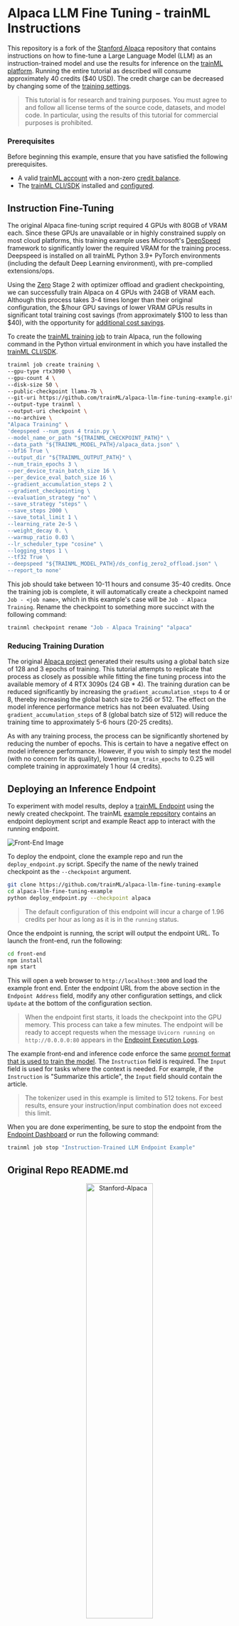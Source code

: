 # Alpaca LLM Fine Tuning - trainML Instructions

This repository is a fork of the [Stanford Alpaca](https://github.com/tatsu-lab/stanford_alpaca) repository that contains instructions on how to fine-tune a Large Language Model (LLM) as an instruction-trained model and use the results for inference on the [trainML platform](https://www.trainml.ai/). Running the entire tutorial as described will consume approximately 40 credits ($40 USD). The credit charge can be decreased by changing some of the [training settings](#reducing-training-duration).

> This tutorial is for research and training purposes. You must agree to and follow all license terms of the source code, datasets, and model code. In particular, using the results of this tutorial for commercial purposes is prohibited.

### Prerequisites

Before beginning this example, ensure that you have satisfied the following prerequisites.

- A valid [trainML account](https://auth.trainml.ai/login?response_type=code&client_id=536hafr05s8qj3ihgf707on4aq&redirect_uri=https://app.trainml.ai/auth/callback) with a non-zero [credit balance](https://docs.trainml.ai/reference/billing-credits/).
- The [trainML CLI/SDK](https://github.com/trainML/trainml-cli) installed and [configured](https://github.com/trainML/trainml-cli#authentication).

## Instruction Fine-Tuning

The original Alpaca fine-tuning script required 4 GPUs with 80GB of VRAM each. Since these GPUs are unavailable or in highly constrained supply on most cloud platforms, this training example uses Microsoft's [DeepSpeed](https://github.com/microsoft/DeepSpeed) framework to significantly lower the required VRAM for the training process. Deepspeed is installed on all trainML Python 3.9+ PyTorch environments (including the default Deep Learning environment), with pre-complied extensions/ops.

Using the [Zero](https://www.deepspeed.ai/tutorials/zero/) Stage 2 with optimizer offload and gradient checkpointing, we can successfully train Alpaca on 4 GPUs with 24GB of VRAM each. Although this process takes 3-4 times longer than their original configuration, the $/hour GPU savings of lower VRAM GPUs results in significant total training cost savings (from approximately $100 to less than $40), with the opportunity for [additional cost savings](#reducing-training-duration).

To create the [trainML training job](https://docs.trainml.ai/getting-started/running-training) to train Alpaca, run the following command in the Python virtual environment in which you have installed the [trainML CLI/SDK](https://github.com/trainML/trainml-cli).

```bash
trainml job create training \
--gpu-type rtx3090 \
--gpu-count 4 \
--disk-size 50 \
--public-checkpoint llama-7b \
--git-uri https://github.com/trainML/alpaca-llm-fine-tuning-example.git \
--output-type trainml \
--output-uri checkpoint \
--no-archive \
"Alpaca Training" \
'deepspeed --num_gpus 4 train.py \
--model_name_or_path "${TRAINML_CHECKPOINT_PATH}" \
--data_path "${TRAINML_MODEL_PATH}/alpaca_data.json" \
--bf16 True \
--output_dir "${TRAINML_OUTPUT_PATH}" \
--num_train_epochs 3 \
--per_device_train_batch_size 16 \
--per_device_eval_batch_size 16 \
--gradient_accumulation_steps 2 \
--gradient_checkpointing \
--evaluation_strategy "no" \
--save_strategy "steps" \
--save_steps 2000 \
--save_total_limit 1 \
--learning_rate 2e-5 \
--weight_decay 0. \
--warmup_ratio 0.03 \
--lr_scheduler_type "cosine" \
--logging_steps 1 \
--tf32 True \
--deepspeed "${TRAINML_MODEL_PATH}/ds_config_zero2_offload.json" \
--report_to none'
```

This job should take between 10-11 hours and consume 35-40 credits. Once the training job is complete, it will automatically create a checkpoint named `Job - <job name>`, which in this example's case will be `Job - Alpaca Training`. Rename the checkpoint to something more succinct with the following command:

```bash
trainml checkpoint rename "Job - Alpaca Training" "alpaca"
```

### Reducing Training Duration

The original [Alpaca project](#fine-tuning) generated their results using a global batch size of 128 and 3 epochs of training. This tutorial attempts to replicate that process as closely as possible while fitting the fine tuning process into the available memory of 4 RTX 3090s (24 GB \* 4). The training duration can be reduced significantly by increasing the `gradient_accumulation_steps` to 4 or 8, thereby increasing the global batch size to 256 or 512. The effect on the model inference performance metrics has not been evaluated. Using `gradient_accumulation_steps` of 8 (global batch size of 512) will reduce the training time to approximately 5-6 hours (20-25 credits).

As with any training process, the process can be significantly shortened by reducing the number of epochs. This is certain to have a negative effect on model inference performance. However, if you wish to simply test the model (with no concern for its quality), lowering `num_train_epochs` to 0.25 will complete training in approximately 1 hour (4 credits).

## Deploying an Inference Endpoint

To experiment with model results, deploy a [trainML Endpoint](https://docs.trainml.ai/getting-started/deploying-endpoint) using the newly created checkpoint. The trainML [example repository](https://github.com/trainML/alpaca-llm-fine-tuning-example) contains an endpoint deployment script and example React app to interact with the running endpoint.

![Front-End Image](assets/alpaca-llm-front-end-example.png)

To deploy the endpoint, clone the example repo and run the `deploy_endpoint.py` script. Specify the name of the newly trained checkpoint as the `--checkpoint` argument.

```bash
git clone https://github.com/trainML/alpaca-llm-fine-tuning-example
cd alpaca-llm-fine-tuning-example
python deploy_endpoint.py --checkpoint alpaca
```

> The default configuration of this endpoint will incur a charge of 1.96 credits per hour as long as it is in the `running` status.

Once the endpoint is running, the script will output the endpoint URL. To launch the front-end, run the following:

```bash
cd front-end
npm install
npm start
```

This will open a web browser to `http://localhost:3000` and load the example front end. Enter the endpoint URL from the above section in the `Endpoint Address` field, modify any other configuration settings, and click `Update` at the bottom of the configuration section.

> When the endpoint first starts, it loads the checkpoint into the GPU memory. This process can take a few minutes. The endpoint will be ready to accept requests when the message `Uvicorn running on http://0.0.0.0:80` appears in the [Endpoint Execution Logs](https://docs.trainml.ai/getting-started/deploying-endpoint#using-the-endpoint).

The example front-end and inference code enforce the same [prompt format that is used to train the model](#data-release). The `Instruction` field is required. The `Input` field is used for tasks where the context is needed. For example, if the `Instruction` is "Summarize this article", the `Input` field should contain the article.

> The tokenizer used in this example is limited to 512 tokens. For best results, ensure your instruction/input combination does not exceed this limit.

When you are done experimenting, be sure to stop the endpoint from the [Endpoint Dashboard](https://app.trainml.ai/jobs/endpoint) or run the following command:

```bash
trainml job stop "Instruction-Trained LLM Endpoint Example"
```

## Original Repo README.md

<p align="center" width="100%">
<a href="https://crfm.stanford.edu/alpaca/" target="_blank"><img src="assets/logo.png" alt="Stanford-Alpaca" style="width: 50%; min-width: 300px; display: block; margin: auto;"></a>
</p>

# Stanford Alpaca: An Instruction-following LLaMA Model

[![Code License](https://img.shields.io/badge/Code%20License-Apache_2.0-green.svg)](https://github.com/tatsu-lab/stanford_alpaca/blob/main/LICENSE)
[![Data License](https://img.shields.io/badge/Data%20License-CC%20By%20NC%204.0-red.svg)](https://github.com/tatsu-lab/stanford_alpaca/blob/main/DATA_LICENSE)
[![Weight Diff License](https://img.shields.io/badge/Weight%20Diff%20License-CC%20By%20NC%204.0-yellow)](https://github.com/tatsu-lab/stanford_alpaca/blob/main/WEIGHT_DIFF_LICENSE)
[![Python 3.9+](https://img.shields.io/badge/python-3.9+-blue.svg)](https://www.python.org/downloads/release/python-390/)
[![Code style: black](https://img.shields.io/badge/code%20style-black-000000.svg)](https://github.com/psf/black)

This is the repo for the Stanford Alpaca project, which aims to build and share an instruction-following LLaMA model. The repo contains:

- The [52K data](#data-release) used for fine-tuning the model.
- The code for [generating the data](#data-generation-process).
- The code for [fine-tuning the model](#fine-tuning).
- The code for [recovering Alpaca-7B weights from our released weight diff](#recovering-alpaca-weights).

Note: We thank the community for feedback on Stanford-Alpaca and supporting our research. Our live demo is suspended until further notice.

**Usage and License Notices**: Alpaca is intended and licensed for research use only. The dataset is CC BY NC 4.0 (allowing only non-commercial use) and models trained using the dataset should not be used outside of research purposes.
The weight diff is also CC BY NC 4.0 (allowing only non-commercial use).

## Overview

The current Alpaca model is fine-tuned from a 7B LLaMA model [1] on 52K instruction-following data generated by the techniques in the Self-Instruct [2] paper, with some modifications that we discuss in the next section.
In a preliminary human evaluation, we found that the Alpaca 7B model behaves similarly to the `text-davinci-003` model on the Self-Instruct instruction-following evaluation suite [2].

Alpaca is still under development, and there are many limitations that have to be addressed.
Importantly, we have not yet fine-tuned the Alpaca model to be safe and harmless.
We thus encourage users to be cautious when interacting with Alpaca, and to report any concerning behavior to help improve the safety and ethical considerations of the model.

Our initial release contains the data generation procedure, dataset, and training recipe. We intend to release the model weights if we are given permission to do so by the creators of LLaMA. For now, we have chosen to host a live demo to help readers better understand the capabilities and limits of Alpaca, as well as a way to help us better evaluate Alpaca's performance on a broader audience.

**Please read our release [blog post](https://crfm.stanford.edu/2023/03/13/alpaca.html) for more details about the model, our discussion of the potential harm and limitations of Alpaca models, and our thought process for releasing a reproducible model.**

[1]: LLaMA: Open and Efficient Foundation Language Models. Hugo Touvron, Thibaut Lavril, Gautier Izacard, Xavier Martinet, Marie-Anne Lachaux, Timothée Lacroix, Baptiste Rozière, Naman Goyal, Eric Hambro, Faisal Azhar, Aurelien Rodriguez, Armand Joulin, Edouard Grave, Guillaume Lample. https://arxiv.org/abs/2302.13971v1

[2]: Self-Instruct: Aligning Language Model with Self Generated Instructions. Yizhong Wang, Yeganeh Kordi, Swaroop Mishra, Alisa Liu, Noah A. Smith, Daniel Khashabi, Hannaneh Hajishirzi. https://arxiv.org/abs/2212.10560

## Data Release

[`alpaca_data.json`](./alpaca_data.json) contains 52K instruction-following data we used for fine-tuning the Alpaca model.
This JSON file is a list of dictionaries, each dictionary contains the following fields:

- `instruction`: `str`, describes the task the model should perform. Each of the 52K instructions is unique.
- `input`: `str`, optional context or input for the task. For example, when the instruction is "Summarize the following article", the input is the article. Around 40% of the examples have an input.
- `output`: `str`, the answer to the instruction as generated by `text-davinci-003`.

We used the following prompts for fine-tuning the Alpaca model:

- for examples with a non-empty input field:

```
Below is an instruction that describes a task, paired with an input that provides further context. Write a response that appropriately completes the request.

### Instruction:
{instruction}

### Input:
{input}

### Response:
```

- for examples with an empty input field:

```
Below is an instruction that describes a task. Write a response that appropriately completes the request.

### Instruction:
{instruction}

### Response:
```

During inference (eg for the web demo), we use the user instruction with an empty input field (second option).

## Data Generation Process

<details>
<summary> <strong> Running the code </strong> </summary>

1. Set environment variables `OPENAI_API_KEY` to your OpenAI API key.
2. Install the dependencies with `pip install -r requirements.txt`.
3. Run `python -m generate_instruction generate_instruction_following_data` to generate the data.

</details>

We built on the data generation pipeline from [self-instruct](https://github.com/yizhongw/self-instruct) and made the following modifications:

- We used `text-davinci-003` to generate the instruction data instead of `davinci`.
- We wrote a new prompt (`prompt.txt`) that explicitly gave the requirement of instruction generation to `text-davinci-003`. Note: there is a slight error in the prompt we used, and future users should incorporate the edit in <https://github.com/tatsu-lab/stanford_alpaca/pull/24>
- We adopted much more aggressive batch decoding, i.e., generating 20 instructions at once, which significantly reduced the cost of data generation.
- We simplified the data generation pipeline by discarding the difference between classification and non-classification instructions.
- We only generated a single instance for each instruction, instead of 2 to 3 instances as in [1].

This produced an instruction-following dataset with 52K examples obtained at a much lower cost (less than $500).
In a preliminary study, we also find our 52K generated data to be much more diverse than the data released by [self-instruct](https://github.com/yizhongw/self-instruct/blob/main/data/seed_tasks.jsonl).
We plot the below figure (in the style of Figure 2 in the [self-instruct paper](https://arxiv.org/abs/2212.10560) to demonstrate the diversity of our data.
The inner circle of the plot represents the root verb of the instructions, and the outer circle represents the direct objects.

[//]: # '![parse_analysis](assert/parse_analysis.png | width=100)'

[<img src="assets/parse_analysis.png" width="750" />](./assets/parse_analysis.png)

## Fine-tuning

We fine-tune our models using standard Hugging Face training code.
We fine-tune LLaMA-7B and LLaMA-13B with the following hyperparameters:

| Hyperparameter | LLaMA-7B | LLaMA-13B |
| -------------- | -------- | --------- |
| Batch size     | 128      | 128       |
| Learning rate  | 2e-5     | 1e-5      |
| Epochs         | 3        | 5         |
| Max length     | 512      | 512       |
| Weight decay   | 0        | 0         |

To reproduce our fine-tuning runs for LLaMA, first install the requirements

```bash
pip install -r requirements.txt
```

Below is a command that fine-tunes LLaMA-7B with our dataset on a machine with 4 A100 80G GPUs in FSDP `full_shard` mode.
We were able to reproduce a model of similar quality as the one we hosted in our demo with the following command using **Python 3.10**.
Replace `<your_random_port>` with a port of your own, `<your_path_to_hf_converted_llama_ckpt_and_tokenizer>` with the
path to your converted checkpoint and tokenizer (following instructions in the PR), and `<your_output_dir>` with where you want to store your outputs.

```bash
torchrun --nproc_per_node=4 --master_port=<your_random_port> train.py \
    --model_name_or_path <your_path_to_hf_converted_llama_ckpt_and_tokenizer> \
    --data_path ./alpaca_data.json \
    --bf16 True \
    --output_dir <your_output_dir> \
    --num_train_epochs 3 \
    --per_device_train_batch_size 4 \
    --per_device_eval_batch_size 4 \
    --gradient_accumulation_steps 8 \
    --evaluation_strategy "no" \
    --save_strategy "steps" \
    --save_steps 2000 \
    --save_total_limit 1 \
    --learning_rate 2e-5 \
    --weight_decay 0. \
    --warmup_ratio 0.03 \
    --lr_scheduler_type "cosine" \
    --logging_steps 1 \
    --fsdp "full_shard auto_wrap" \
    --fsdp_transformer_layer_cls_to_wrap 'LlamaDecoderLayer' \
    --tf32 True
```

The same script also works for OPT fine-tuning. Here's an example for fine-tuning OPT-6.7B

```bash
torchrun --nproc_per_node=4 --master_port=<your_random_port> train.py \
    --model_name_or_path "facebook/opt-6.7b" \
    --data_path ./alpaca_data.json \
    --bf16 True \
    --output_dir <your_output_dir> \
    --num_train_epochs 3 \
    --per_device_train_batch_size 4 \
    --per_device_eval_batch_size 4 \
    --gradient_accumulation_steps 8 \
    --evaluation_strategy "no" \
    --save_strategy "steps" \
    --save_steps 2000 \
    --save_total_limit 1 \
    --learning_rate 2e-5 \
    --weight_decay 0. \
    --warmup_ratio 0.03 \
    --lr_scheduler_type "cosine" \
    --logging_steps 1 \
    --fsdp "full_shard auto_wrap" \
    --fsdp_transformer_layer_cls_to_wrap 'OPTDecoderLayer' \
    --tf32 True
```

Note the given training script is meant to be simple and easy to use, and is not particularly optimized.
To run on more gpus, you may prefer to turn down `gradient_accumulation_steps` to keep a global batch size of 128. Global batch size has not been tested for optimality.

### Addressing OOM

Naively, fine-tuning a 7B model requires about 7 x 4 x 4 = 112 GB of VRAM. Commands given above enable parameter sharding, so no redundant model copy is stored on any GPU.
If you'd like to further reduce the memory footprint, here are some options:

- Turn on CPU offload for FSDP with `--fsdp "full_shard auto_wrap offload"`. This saves VRAM at the cost of longer runtime.
- In our experience, DeepSpeed stage-3 (with offload) can at times be more memory efficient than FSDP with offload. Here's an example to use DeepSpeed stage-3 with 4 GPUs with both parameter and optimizer offload:
  ```bash
  pip install deepspeed
  torchrun --nproc_per_node=4 --master_port=<your_random_port> train.py \
      --model_name_or_path <your_path_to_hf_converted_llama_ckpt_and_tokenizer> \
      --data_path ./alpaca_data.json \
      --bf16 True \
      --output_dir <your_output_dir> \
      --num_train_epochs 3 \
      --per_device_train_batch_size 4 \
      --per_device_eval_batch_size 4 \
      --gradient_accumulation_steps 8 \
      --evaluation_strategy "no" \
      --save_strategy "steps" \
      --save_steps 2000 \
      --save_total_limit 1 \
      --learning_rate 2e-5 \
      --weight_decay 0. \
      --warmup_ratio 0.03 \
      --deepspeed "./configs/default_offload_opt_param.json" \
      --tf32 True
  ```
  - The DeepSpeed library also provides some [helpful functions](https://deepspeed.readthedocs.io/en/latest/memory.html) to estimate memory usage.
- [LoRA](https://arxiv.org/abs/2106.09685) fine-tunes low-rank slices of the query, key, and value embedding heads. This can reduce the total memory footprint from 112GB to about 7x4=28GB. We may release our re-implemention of this in the future, but for now the [peft](https://github.com/huggingface/peft) codebase can be a useful resource.

## Recovering Alpaca Weights

The weight diff between Alpaca-7B and LLaMA-7B is located [here](https://huggingface.co/tatsu-lab/alpaca-7b-wdiff/tree/main).
To recover the original Alpaca-7B weights, follow these steps:

```text
1. Convert Meta's released weights into huggingface format. Follow this guide:
    https://huggingface.co/docs/transformers/main/model_doc/llama
2. Make sure you cloned the released weight diff into your local machine. The weight diff is located at:
    https://huggingface.co/tatsu-lab/alpaca-7b/tree/main
3. Run this function with the correct paths. E.g.,
    python weight_diff.py recover --path_raw <path_to_step_1_dir> --path_diff <path_to_step_2_dir> --path_tuned <path_to_store_recovered_weights>
```

Once step 3 completes, you should have a directory with the recovered weights, from which you can load the model like the following

```python
import transformers
alpaca_model = transformers.AutoModelForCausalLM.from_pretrained("<path_to_store_recovered_weights>")
alpaca_tokenizer = transformers.AutoTokenizer.from_pretrained("<path_to_store_recovered_weights>")
```

### Authors

All grad students below contributed equally and the order is determined by random draw.

- [Rohan Taori](https://www.rohantaori.com/)
- [Ishaan Gulrajani](https://ishaan.io/)
- [Tianyi Zhang](https://tiiiger.github.io/)
- [Yann Dubois](https://yanndubs.github.io/)
- [Xuechen Li](https://www.lxuechen.com/)

All advised by [Tatsunori B. Hashimoto](https://thashim.github.io/). Yann is also advised by [Percy Liang](https://cs.stanford.edu/~pliang/) and Xuechen is also advised by [Carlos Guestrin](https://guestrin.su.domains/).

### Citation

Please cite the repo if you use the data or code in this repo.

```
@misc{alpaca,
  author = {Rohan Taori and Ishaan Gulrajani and Tianyi Zhang and Yann Dubois and Xuechen Li and Carlos Guestrin and Percy Liang and Tatsunori B. Hashimoto },
  title = {Stanford Alpaca: An Instruction-following LLaMA model},
  year = {2023},
  publisher = {GitHub},
  journal = {GitHub repository},
  howpublished = {\url{https://github.com/tatsu-lab/stanford_alpaca}},
}
```

Naturally, you should also cite the original LLaMA paper [1] and the Self-Instruct paper [2].

### Acknowledgements

We thank Yizhong Wang for his help in explaining the data generation pipeline in Self-Instruct and providing the code for the parse analysis plot.
We thank Yifan Mai for helpful support, and members of the Stanford NLP Group as well as the Center for Research on Foundation Models (CRFM) for their helpful feedback.
